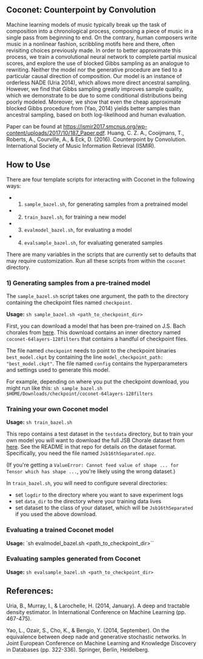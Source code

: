 ## Coconet: Counterpoint by Convolution

Machine learning models of music typically break up the
task of composition into a chronological process, composing
a piece of music in a single pass from beginning to
end. On the contrary, human composers write music in
a nonlinear fashion, scribbling motifs here and there, often
revisiting choices previously made. In order to better
approximate this process, we train a convolutional neural
network to complete partial musical scores, and explore the
use of blocked Gibbs sampling as an analogue to rewriting.
Neither the model nor the generative procedure are tied to
a particular causal direction of composition.
Our model is an instance of orderless NADE (Uria 2014),
which allows more direct ancestral sampling. However,
we find that Gibbs sampling greatly improves sample quality,
which we demonstrate to be due to some conditional
distributions being poorly modeled. Moreover, we show
that even the cheap approximate blocked Gibbs procedure
from (Yao, 2014) yields better samples than ancestral sampling,
based on both log-likelihood and human evaluation.

Paper can be found at https://ismir2017.smcnus.org/wp-content/uploads/2017/10/187_Paper.pdf.
Huang, C. Z. A., Cooijmans, T., Roberts, A., Courville, A., & Eck, D. (2016). Counterpoint by Convolution. International Society of Music Information Retrieval (ISMIR).

## How to Use
There are four template scripts for interacting with Coconet in the following ways:
- 1) `sample_bazel.sh`, for generating samples from a pretrained model
- 2) `train_bazel.sh`, for training a new model
- 3) `evalmodel_bazel.sh`, for evaluating a model
- 4) `evalsample_bazel.sh`, for evaluating generated samples

There are many variables in the scripts that are currently set to defaults that may require customization. Run all these scripts from within the `coconet` directory.


### 1) Generating samples from a pre-trained model

The `sample_bazel.sh` script takes one argument, the path to the directory containing the checkpoint files named `checkpoint`.

**Usage:** `sh sample_bazel.sh <path_to_checkpoint_dir>`

First, you can download a model that has been pre-trained on J.S. Bach chorales from [here](http://download.magenta.tensorflow.org/models/coconet/checkpoint.zip). This download contains an inner directory named `coconet-64layers-128filters` that contains a handful of checkpoint files.

The file named `checkpoint` needs to point to the checkpoint binaries `best_model.ckpt` by containing the line `model_checkpoint_path: "best_model.ckpt"`. The file named `config` contains the hyperparameters and settings used to generate this model.

For example, depending on where you put the checkpoint download, you might run like this:
`sh sample_bazel.sh $HOME/Downloads/checkpoint/coconet-64layers-128filters`

### Training your own Coconet model

**Usage:** `sh train_bazel.sh`

This repo contains a test dataset in the `testdata` directory, but to train your own model you will want to download the full JSB Chorale dataset from [here](https://github.com/czhuang/JSB-Chorales-dataset). See the README in that repo for details on the dataset format. Specifically, you need the file named `Jsb16thSeparated.npz`.

(If you're getting a `ValueError: Cannot feed value of shape ... for Tensor which has shape ...`, you're likely using the wrong dataset.)

In `train_bazel.sh`, you will need to configure several directories:
- set `logdir` to the directory where you want to save experiment logs
- set `data_dir` to the directory where your training data lives
- set dataset to the class of your dataset, which will be `Jsb16thSeparated` if you used the above download.

### Evaluating a trained Coconet model

**Usage:** `sh evalmodel_bazel.sh <path_to_checkpoint_dir>``

### Evaluating samples generated from Coconet

**Usage:** `sh evalsample_bazel.sh <path_to_checkpoint_dir>`

## References:

Uria, B., Murray, I., & Larochelle, H. (2014, January). A deep and tractable density estimator. In International Conference on Machine Learning (pp. 467-475).

Yao, L., Ozair, S., Cho, K., & Bengio, Y. (2014, September). On the equivalence between deep nade and generative stochastic networks. In Joint European Conference on Machine Learning and Knowledge Discovery in Databases (pp. 322-336). Springer, Berlin, Heidelberg.
